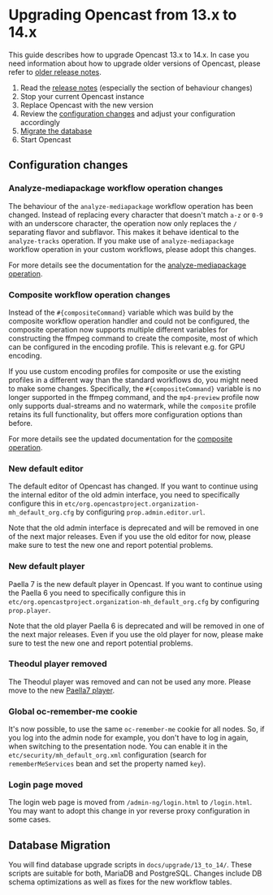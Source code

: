 Upgrading Opencast from 13.x to 14.x
====================================

This guide describes how to upgrade Opencast 13.x to 14.x.
In case you need information about how to upgrade older versions of Opencast,
please refer to [older release notes](https://docs.opencast.org).

1. Read the [release notes](releasenotes.md) (especially the section of behaviour changes)
1. Stop your current Opencast instance
1. Replace Opencast with the new version
1. Review the [configuration changes](#configuration-changes) and adjust your configuration accordingly
1. [Migrate the database](#database-migration)
1. Start Opencast

Configuration changes
---------------------

### Analyze-mediapackage workflow operation changes

The behaviour of the `analyze-mediapackage` workflow operation has been changed.
Instead of replacing every character that doesn't match `a-z` or `0-9` with an underscore character,
the operation now only replaces the `/` separating flavor and subflavor. This makes it behave identical to the
`analyze-tracks` operation. If you make use of `analyze-mediapackage` workflow operation in your custom workflows,
please adopt this changes.

For more details see the documentation for the
[analyze-mediapackage operation](workflowoperationhandlers/analyze-mediapackage-woh.md).

### Composite workflow operation changes

Instead of the `#{compositeCommand}` variable which was build by the composite workflow operation handler and could not
be configured, the composite operation now supports multiple different variables for constructing the ffmpeg command to
create the composite, most of which can be configured in the encoding profile. This is relevant e.g. for GPU encoding.

If you use custom encoding profiles for composite or use the existing profiles in a different way than the standard
workflows do, you might need to make some changes. Specifically, the `#{compositeCommand}` variable is no longer
supported in the ffmpeg command, and the `mp4-preview` profile now only supports dual-streams and no watermark,
while the `composite` profile retains its full functionality, but offers more configuration options than before.

For more details see the updated documentation for the
[composite operation](workflowoperationhandlers/composite-woh.md).

### New default editor

The default editor of Opencast has changed.
If you want to continue using the internal editor of the old admin interface,
you need to specifically configure this in `etc/org.opencastproject.organization-mh_default_org.cfg`
by configuring `prop.admin.editor.url`.

Note that the old admin interface is deprecated and will be removed in one of the next major releases.
Even if you use the old editor for now, please make sure to test the new one
and report potential problems.

### New default player

Paella 7 is the new default player in Opencast.
If you want to continue using the Paella 6 you need to specifically configure this in
`etc/org.opencastproject.organization-mh_default_org.cfg` by configuring `prop.player`.

Note that the old player Paella 6 is deprecated and will be removed in one of the next major releases.
Even if you use the old player for now, please make sure to test the new one and report potential problems.

### Theodul player removed

The Theodul player was removed and can not be used any more.
Please move to the new [Paella7 player](#new-default-player).

### Global oc-remember-me cookie

It's now possible, to use the same `oc-remember-me` cookie for all nodes.
So, if you log into the admin node for example, you don't have to log in again, when switching to the presentation
node. You can enable it in the `etc/security/mh_default_org.xml` configuration (search for `rememberMeServices` bean
and set the property named `key`).

### Login page moved

The login web page is moved from `/admin-ng/login.html` to `/login.html`. You may want to adopt this change in yor
reverse proxy configuration in some cases.

Database Migration
------------------

You will find database upgrade scripts in `docs/upgrade/13_to_14/`. These scripts are suitable for both, MariaDB and
PostgreSQL. Changes include DB schema optimizations as well as fixes for the new workflow tables.
